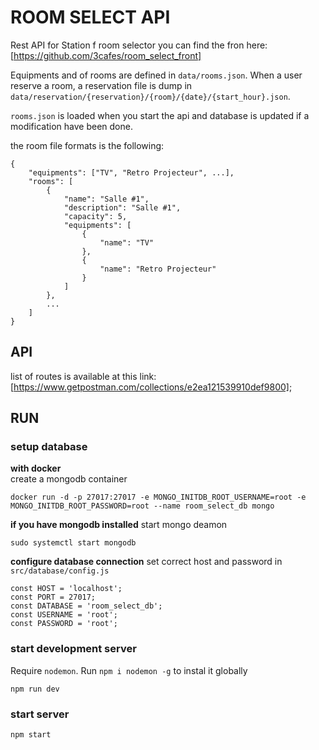 # ROOM SELECT API

Rest API for Station f room selector
you can find the fron here: [https://github.com/3cafes/room_select_front]

Equipments and of rooms are defined in `data/rooms.json`.
When a user reserve a room, a reservation file is dump in `data/reservation/{reservation}/{room}/{date}/{start_hour}.json`.

`rooms.json` is loaded when you start the api and database is updated if a modification have been done.

the room file formats is the following:

```
{
	"equipments": ["TV", "Retro Projecteur", ...],
	"rooms": [
		{
			"name": "Salle #1",
			"description": "Salle #1",
			"capacity": 5,
			"equipments": [
				{
					"name": "TV"
				},
				{
					"name": "Retro Projecteur"
				}
			]
		},
		...
	]
}
```

## API

list of routes is available at this link: [https://www.getpostman.com/collections/e2ea121539910def9800];

## RUN

### setup database

**with docker** \
create a mongodb container

```
docker run -d -p 27017:27017 -e MONGO_INITDB_ROOT_USERNAME=root -e MONGO_INITDB_ROOT_PASSWORD=root --name room_select_db mongo
```

**if you have mongodb installed**
start mongo deamon

```
sudo systemctl start mongodb

```

**configure database connection**
set correct host and password in `src/database/config.js`

```
const HOST = 'localhost';
const PORT = 27017;
const DATABASE = 'room_select_db';
const USERNAME = 'root';
const PASSWORD = 'root';

```

### start development server

Require `nodemon`. Run `npm i nodemon -g` to instal it globally

```
npm run dev
```

### start server

```
npm start
```
